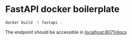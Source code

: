 # FastAPI docker boilerplate

```bash
docker build -t fastapi .
```
The endpoint should be accessible in [localhost:8071/docs](localhost:8071/docs)

